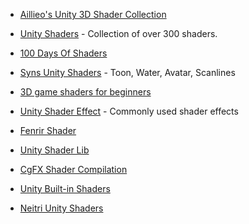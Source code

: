 * [Aillieo's Unity 3D Shader Collection](https://github.com/aillieo/unity3d-shader-collection)
* [Unity Shaders](https://github.com/knapeczadam/Unity-Shaders) - Collection of over 300 shaders.
* [100 Days Of Shaders](https://github.com/perebalsach/100DaysOfShaders)
* [Syns Unity Shaders](https://github.com/synlogic/Syns-Unity-Shaders) - Toon, Water, Avatar, Scanlines
* [3D game shaders for beginners](https://github.com/lettier/3d-game-shaders-for-beginners)
* [Unity Shader Effect](https://github.com/fchsg/UnityShaderEffect) - Commonly used shader effects

* [Fenrir Shader](https://github.com/FenrirSun/fenrir_shader)

* [Unity Shader Lib](https://github.com/YuriAICruz/Unity-ShaderLib)
* [CgFX Shader Compilation](https://github.com/steaklive/CgFX-Shader-Compilation)

* [Unity Built-in Shaders](https://github.com/cheeseburgames/unity-builtin_shaders)

* [Neitri Unity Shaders](https://github.com/netri/Neitri-Unity-Shaders)
